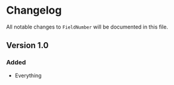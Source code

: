 # Changelog

All notable changes to `FieldNumber` will be documented in this file.

## Version 1.0

### Added
- Everything
